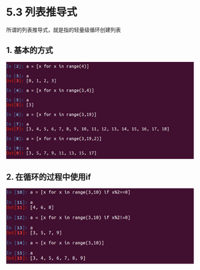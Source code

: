 # 5.3 列表推导式

所谓的列表推导式，就是指的轻量级循环创建列表

## 1. 基本的方式

![](../.gitbook/assets/5.3-01.png)

## 2. 在循环的过程中使用if

![](../.gitbook/assets/5.3-02.png)

